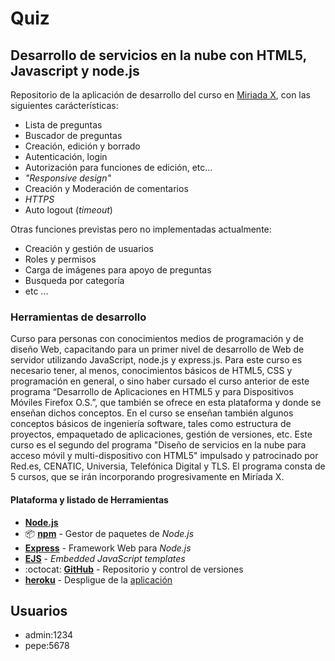 # Quiz
## Desarrollo de servicios en la nube con HTML5, Javascript y node.js

Repositorio de la aplicación de desarrollo del curso en [Miriada X](https://www.miriadax.net/), con las siguientes carácterísticas:

+ Lista de preguntas
+ Buscador de preguntas
+ Creación, edición y borrado
+ Autenticación, login
+ Autorización para funciones de edición, etc...
+ _"Responsive design"_
+ Creación y Moderación de comentarios
+ _HTTPS_
+ Auto logout (_timeout_)

Otras funciones previstas pero no implementadas actualmente:

* Creación y gestión de usuarios
* Roles y permisos
* Carga de imágenes para apoyo de preguntas
* Busqueda por categoría
* etc ...

### Herramientas de desarrollo

Curso para personas con conocimientos medios de programación y de diseño Web, capacitando para un primer nivel de desarrollo de Web de servidor utilizando JavaScript, node.js y express.js. Para este curso es necesario tener, al menos, conocimientos básicos de HTML5, CSS y programación en general, o sino haber cursado el curso anterior de este programa “Desarrollo de Aplicaciones en HTML5 y para Dispositivos Móviles Firefox O.S.”, que también se ofrece en esta plataforma y donde se enseñan dichos conceptos. En el curso se enseñan también algunos conceptos básicos de ingeniería software, tales como estructura de proyectos, empaquetado de aplicaciones, gestión de versiones, etc. Este curso es el segundo del programa "Diseño de servicios en la nube para acceso móvil y multi-dispositivo con HTML5" impulsado y patrocinado por Red.es, CENATIC, Universia, Telefónica Digital y TLS. El programa consta de 5 cursos, que se irán incorporando progresivamente en Miríada X.

#### Plataforma y listado de Herramientas

- **[Node.js](https://nodejs.org/)**
- :package: **[npm](https://www.npmjs.com/)** - Gestor de paquetes de _Node.js_
- **[Express](expressjs.com/es/)** - Framework Web para _Node.js_
- **[EJS](https://github.com/mde/ejs)** - _Embedded JavaScript templates_
- :octocat: **[GitHub](https://github.com/)** - Repositorio y control de versiones
- **[heroku](https://www.heroku.com)** - Despligue de la [aplicación](https://quiz-glaseca.herokuapp.com/)
 


## Usuarios

- admin:1234
- pepe:5678
